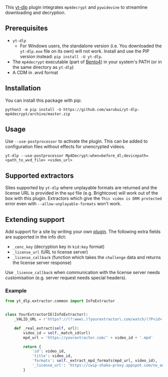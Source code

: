 This [yt-dlp](https://github.com/yt-dlp/yt-dlp) plugin integrates `mp4decrypt` and `pywidevine` to streamline downloading and decryption.

## Prerequisites

- `yt-dlp`
    - For Windows users, the standalone version (i.e. You downloaded the `yt-dlp.exe` file on its own) will not work. Install and use the PIP version instead: `pip install -U yt-dlp`.
- The `mp4decrypt` executable (part of [Bento4](https://www.bento4.com/)) in your system's PATH (or in the same directory as `yt-dlp`)
- A CDM in .wvd format

## Installation

You can install this package with pip:
```
python3 -m pip install -U https://github.com/aarubui/yt-dlp-mp4decrypt/archive/master.zip
```

## Usage

Use `--use-postprocessor` to activate the plugin. This can be added to configuration files without effects for unencrypted videos.

```shell
yt-dlp --use-postprocessor Mp4Decrypt:when=before_dl;devicepath=<path_to_wvd_file> <video_url>
```

## Supported extractors

Sites supported by `yt-dlp` where unplayable formats are returned and the license URL is provided in the `mpd` file (e.g. Brightcove) will work out of the box with this plugin. Extractors which give the `This video is DRM protected` error even with `--allow-unplayable-formats` won't work.

## Extending support

Add support for a site by writing your own [plugin](https://github.com/yt-dlp/yt-dlp#plugins). The following extra fields are supported in the info dict:

- `_cenc_key` (decryption key in `kid:key` format)
- `_license_url` (URL to license server)
- `_license_callback` (function which takes the `challenge` data and returns the license server response)

Use `_license_callback` when communication with the license server needs customisation (e.g. server request needs special headers).

### Example

```python
from yt_dlp.extractor.common import InfoExtractor


class YourExtractorIE(InfoExtractor):
    _VALID_URL = r'https?://(?:www\.)?yourextractor\.com/watch/(?P<id>[0-9]+)'

    def _real_extract(self, url):
        video_id = self._match_id(url)
        mpd_url = 'https://yourextractor.com/' + video_id + '.mpd'

        return {
            'id': video_id,
            'title': video_id,
            'formats': self._extract_mpd_formats(mpd_url, video_id),
            '_license_url': 'https://cwip-shaka-proxy.appspot.com/no_auth',
        }
```
